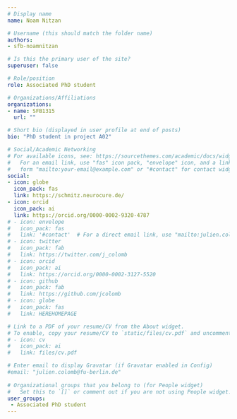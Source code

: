 ```yaml
---
# Display name
name: Noam Nitzan

# Username (this should match the folder name)
authors:
- sfb-noamnitzan

# Is this the primary user of the site?
superuser: false

# Role/position
role: Associated PhD student

# Organizations/Affiliations
organizations:
- name: SFB1315
  url: ""

# Short bio (displayed in user profile at end of posts)
bio: "PhD student in project A02"

# Social/Academic Networking
# For available icons, see: https://sourcethemes.com/academic/docs/widgets/#icons
#   For an email link, use "fas" icon pack, "envelope" icon, and a link in the
#   form "mailto:your-email@example.com" or "#contact" for contact widget.
social:
- icon: globe 
  icon_pack: fas 
  link: https://schmitz.neurocure.de/
- icon: orcid 
  icon_pack: ai 
  link: https://orcid.org/0000-0002-9320-4787
# - icon: envelope
#   icon_pack: fas
#   link: '#contact'  # For a direct email link, use "mailto:julien.colomb@fu-berlin.de".
# - icon: twitter
#   icon_pack: fab
#   link: https://twitter.com/j_colomb
# - icon: orcid
#   icon_pack: ai
#   link: https://orcid.org/0000-0002-3127-5520
# - icon: github
#   icon_pack: fab
#   link: https://github.com/jcolomb
# - icon: globe
#   icon_pack: fas
#   link: HEREHOMEPAGE  

# Link to a PDF of your resume/CV from the About widget.
# To enable, copy your resume/CV to `static/files/cv.pdf` and uncomment the lines below.  
# - icon: cv
#   icon_pack: ai
#   link: files/cv.pdf

# Enter email to display Gravatar (if Gravatar enabled in Config)
#email: "julien.colomb@fu-berlin.de"
  
# Organizational groups that you belong to (for People widget)
#   Set this to `[]` or comment out if you are not using People widget.  
user_groups:
 - Associated PhD student
---
```



